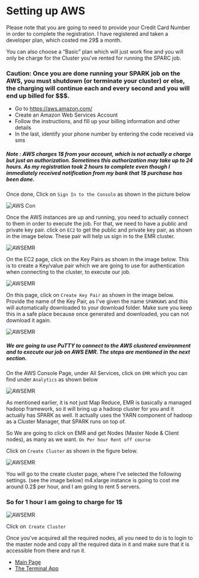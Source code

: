 # Setting up AWS

Please note that you are going to need to provide your Credit Card Number in order to complete the registration. I have registered and taken a developer plan, which costed me 29$ a month. 

You can also choose a “Basic” plan which will just work fine and you will only be charge for the Cluster you’ve rented for running the SPARC job. 

### Caution: Once you are done running your SPARK job on the AWS, you must shutdown (or terminate your cluster) or else, the charging will continue each and every second and you will end up billed for $$$. 

-	Go to https://aws.amazon.com/
-	Create an Amazon Web Services Account
-	Follow the instructions, and fill up your billing information and other details
- In the last, identify your phone number by entering the code received via sms

##### Note : AWS charges 1$ from your account, which is not actually a charge but just an authorization. Sometimes this authorization may take up to 24 hours. As my registration took 2 hours to complete even though I immediately received notification from my bank that 1$ purchase has been done.  

Once done, Click on ```Sign In to the Console``` as shown in the picture below

![AWS Con](/images/sign_in_console.PNG)

Once the AWS instances are up and running, you need to actually connect to them in order to execute the job. For that, we need to have a public and private key pair. click on ```EC2``` to get the public and private key pair, as shown in the image below. These pair will help us sign in to the EMR cluster. 

![AWSEMR](/images/ec_2.PNG)

On the EC2 page, click on the Key Pairs as shown in the image below. This is to create a Key/value pair which we are going to use for authentication when connecting to the cluster, to execute our job. 

![AWSEMR](/images/key_pair.PNG)

On this page, click on ```Create Key Pair``` as shown in the image below. Provide the name of the Key Pair, as I've given the name ```SPARKAWS``` and this will automatically downloaded to your download folder. Make sure you keep this in a safe place because once generated and downloaded, you can not download it again. 

![AWSEMR](/images/pem_file.PNG)

##### We are going to use PuTTY to connect to the AWS clustered environment and to execute our job on AWS EMR. The steps are mentioned in the next section.

On the AWS Console Page, under All Services, click on ```EMR``` which you can find under ```Analytics``` as shown below

![AWSEMR](/images/emr_analytics.png)

As mentioned earlier, it is not just Map Reduce, EMR is basically a managed hadoop framework, so it will bring up a hadoop cluster for you and it actually has SPARK as well. It actually uses the YARN component of hadoop as a Cluster Manager, that SPARK runs on top of. 

So We are going to click on EMR and get Nodes (Master Node & Client nodes), as many as we want. ```On Per hour Rent off course```

Click on ```Create Cluster``` as shown in the figure below.

![AWSEMR](/images/create_cluster.PNG)

You will go to the create cluster page, where I've selected the following settings. (see the image below)
m4.xlarge instance is going to cost me around 0.2$ per hour, and I am going to rent 5 servers.
### So for 1 hour I am going to charge for 1$

![AWSEMR](/images/create_cluster2.PNG)

Click on``` Create Cluster```

Once you've acquired all the required nodes, all you need to do is to login to the master node and copy all the required data in it and make sure that it is accessible from there and run it. 



- [Main Page](README.md)
- [The Terminal App](terminal-app.md)
